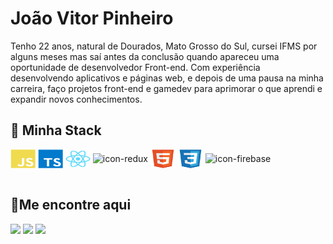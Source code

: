 <h1>João Vitor Pinheiro</h1>

Tenho 22 anos, natural de Dourados, Mato Grosso do Sul, cursei IFMS por alguns meses mas saí antes da conclusão quando apareceu uma oportunidade de desenvolvedor Front-end. Com experiência desenvolvendo aplicativos e páginas web, e depois de uma pausa na minha carreira, faço projetos front-end e gamedev para aprimorar o que aprendi e expandir novos conhecimentos.

<h2>🧰 Minha Stack</h2> 
<div style="display: inline_block">
  <img align="center" alt="icon-Js" height="30" width="40" src="https://raw.githubusercontent.com/devicons/devicon/master/icons/javascript/javascript-plain.svg">
  <img align="center" alt="icon-Ts" height="30" width="40" src="https://raw.githubusercontent.com/devicons/devicon/master/icons/typescript/typescript-plain.svg">
  <img align="center" alt="icon-React" height="30" width="40" src="https://raw.githubusercontent.com/devicons/devicon/master/icons/react/react-original.svg">
  <img align="center" alt="icon-redux" height="30" width="40" src="https://cdn.jsdelivr.net/gh/devicons/devicon/icons/redux/redux-original.svg" />
  <img align="center" alt="icon-HTML" height="30" width="40" src="https://raw.githubusercontent.com/devicons/devicon/master/icons/html5/html5-original.svg">
  <img align="center" alt="icon-CSS" height="30" width="40" src="https://raw.githubusercontent.com/devicons/devicon/master/icons/css3/css3-original.svg">
   <img align="center" alt="icon-firebase" height="30" width="40" src="https://cdn.jsdelivr.net/gh/devicons/devicon/icons/firebase/firebase-plain.svg" />
</div>
<br>
<h2>🔗Me encontre aqui</h2>

<a href="https://dev.to/vitorjaum" target="_blank"><img src="https://img.shields.io/badge/dev.to-0A0A0A?style=for-the-badge&logo=dev.to&logoColor=white"></img></a>
<a href="https://www.linkedin.com/in/jo%C3%A3o-vitor-pinheiro-3b27bb19b/" target="_blank"><img src="https://img.shields.io/badge/LinkedIn-0077B5?style=for-the-badge&logo=linkedin&logoColor=white"></img></a>
<a href="https://www.instagram.com/joao_sem_nome/" target="_blank"><img src="https://img.shields.io/badge/Instagram-E4405F?style=for-the-badge&logo=instagram&logoColor=white"></img></a>

<!--
**vitorjaum/vitorjaum** is a ✨ _special_ ✨ repository because its `README.md` (this file) appears on your GitHub profile.

Here are some ideas to get you started:

- 🔭 I’m currently working on ...
- 🌱 I’m currently learning ...
- 👯 I’m looking to collaborate on ...
- 🤔 I’m looking for help with ...
- 💬 Ask me about ...
- 📫 How to reach me: ...
- 😄 Pronouns: ...
- ⚡ Fun fact: ...
-->
